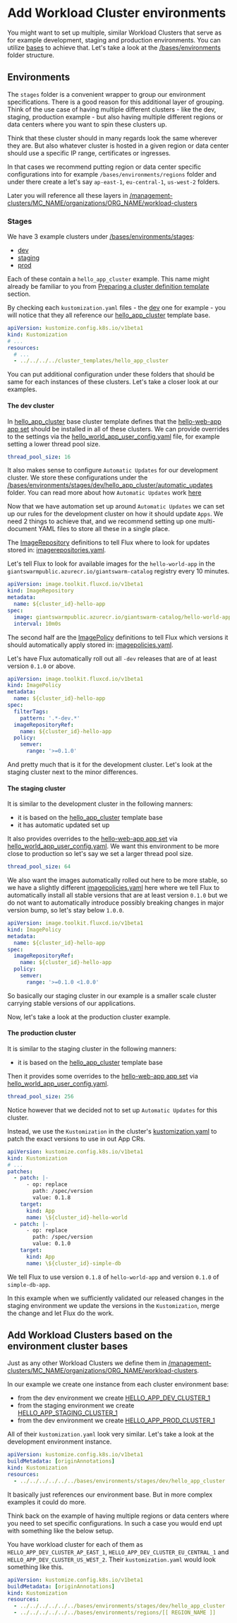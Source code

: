 # Add Workload Cluster environments

You might want to set up multiple, similar Workload Clusters that serve as for example development,
staging and production environments. You can utilize [bases](/bases) to achieve that. Let's take a look at the
[/bases/environments](/bases/environments) folder structure.

## Environments

The `stages` folder is a convenient wrapper to group our environment specifications.
There is a good reason for this additional layer of grouping. Think of the use case of having multiple
different clusters - like the dev, staging, production example - but also having multiple different
regions or data centers where you want to spin these clusters up.

Think that these cluster should in many regards look the same wherever they are. But also whatever cluster
is hosted in a given region or data center should use a specific IP range, certificates or ingresses.

In that cases we recommend putting region or data center specific configurations into for example
`/bases/environments/regions` folder and under there create a let's say `ap-east-1`, `eu-central-1`,
`us-west-2` folders.

Later you will reference all these layers in [/management-clusters/MC_NAME/organizations/ORG_NAME/workload-clusters](
/management-clusters/MC_NAME/organizations/ORG_NAME/workload-clusters)

### Stages

We have 3 example clusters under [/bases/environments/stages](/bases/environments/stages):

- [dev](/bases/environments/stages/dev)
- [staging](/bases/environments/stages/staging)
- [prod](/bases/environments/stages/prod)

Each of these contain a `hello_app_cluster` example.
This name might already be familiar to you from [Preparing a cluster definition template](./add_wc_template.md) section.

By checking each `kustomization.yaml` files - the [dev](
/bases/environments/stages/dev/hello_app_cluster/kustomization.yaml) one for example - you will notice that they
all reference our [hello_app_cluster](/bases/cluster_templates/hello_app_cluster) template base.

```yaml
apiVersion: kustomize.config.k8s.io/v1beta1
kind: Kustomization
# ...
resources:
  # ...
  - ../../../../cluster_templates/hello_app_cluster
```

You can put additional configuration under these folders that should be same for each instances of these clusters.
Let's take a closer look at our examples.

#### The dev cluster

In [hello_app_cluster](/bases/cluster_templates/hello_app_cluster) base cluster template defines that the
[hello-web-app app set](/bases/app_sets/hello-web-app) should be installed in all of these clusters.
We can  provide overrides to the settings via the [hello_world_app_user_config.yaml](
/bases/environments/stages/dev/hello_app_cluster/hello_world_app_user_config.yaml) file, for example
setting a lower thread pool size.

```yaml
thread_pool_size: 16
```

It also makes sense to configure `Automatic Updates` for our development cluster. We store these configurations under
the [/bases/environments/stages/dev/hello_app_cluster/automatic_updates](
/bases/environments/stages/dev/hello_app_cluster/automatic_updates) folder. You can read more about how
`Automatic Updates` work [here](/docs/apps/automatic_updates_appcr.md)

Now that we have automation set up around `Automatic Updates` we can set up our rules for the development cluster
on how it should update `Apps`. We need 2 things to achieve that, and we recommend setting up one multi-document YAML
files to store all these in a single place.

The [ImageRepository](https://fluxcd.io/docs/components/image/imagerepositories/) definitions to tell Flux
where to look for updates stored in: [imagerepositories.yaml](
/bases/environments/stages/dev/hello_app_cluster/imagerepositories.yaml).

Let's tell Flux to look for available images for the `hello-world-app`
in the `giantswarmpublic.azurecr.io/giantswarm-catalog` registry every 10 minutes.

```yaml
apiVersion: image.toolkit.fluxcd.io/v1beta1
kind: ImageRepository
metadata:
  name: ${cluster_id}-hello-app
spec:
  image: giantswarmpublic.azurecr.io/giantswarm-catalog/hello-world-app
  interval: 10m0s
```

The second half are the [ImagePolicy](https://fluxcd.io/docs/components/image/imagepolicies/) definitions to tell Flux
which versions it should automatically apply stored in: [imagepolicies.yaml](
/bases/environments/stages/dev/hello_app_cluster/imagepolicies.yaml).

Let's have Flux automatically roll out all `-dev` releases that are of at least version `0.1.0` or above.

```yaml
apiVersion: image.toolkit.fluxcd.io/v1beta1
kind: ImagePolicy
metadata:
  name: ${cluster_id}-hello-app
spec:
  filterTags:
    pattern: '.*-dev.*'
  imageRepositoryRef:
    name: ${cluster_id}-hello-app
  policy:
    semver:
      range: '>=0.1.0'
```

And pretty much that is it for the development cluster. Let's look at the staging cluster next to the minor differences.

#### The staging cluster

It is similar to the development cluster in the following manners:

- it is based on the [hello_app_cluster](/bases/cluster_templates/hello_app_cluster) template base
- it has automatic updated set up

It also provides overrides to the [hello-web-app app set](/bases/app_sets/hello-web-app) via
[hello_world_app_user_config.yaml](
/bases/environments/stages/staging/hello_app_cluster/hello_world_app_user_config.yaml).
We want this environment to be more close to production so let's say we set a larger thread pool size.

```yaml
thread_pool_size: 64
```

We also want the images automatically rolled out here to be more stable, so we have a slightly different
[imagepolicies.yaml](/bases/environments/stages/staging/hello_app_cluster/imagepolicies.yaml) here where
we tell Flux to automatically install all stable versions that are at least version `0.1.0` but we do not want
to automatically introduce possibly breaking changes in major version bump, so let's stay below `1.0.0`.

```yaml
apiVersion: image.toolkit.fluxcd.io/v1beta1
kind: ImagePolicy
metadata:
  name: ${cluster_id}-hello-app
spec:
  imageRepositoryRef:
    name: ${cluster_id}-hello-app
  policy:
    semver:
      range: '>=0.1.0 <1.0.0'
```

So basically our staging cluster in our example is a smaller scale cluster carrying stable versions of our applications.

Now, let's take a look at the production cluster example.

#### The production cluster

It is similar to the staging cluster in the following manners:

- it is based on the [hello_app_cluster](/bases/cluster_templates/hello_app_cluster) template base

Then it provides some overrides to the [hello-web-app app set](/bases/app_sets/hello-web-app) via
[hello_world_app_user_config.yaml](
/bases/environments/stages/prod/hello_app_cluster/hello_world_app_user_config.yaml).

```yaml
thread_pool_size: 256
```

Notice however that we decided not to set up `Automatic Updates` for this cluster.

Instead, we use the `Kustomization` in the cluster's [kustomization.yaml](
/bases/environments/stages/prod/hello_app_cluster/kustomization.yaml) to patch the exact versions to use
in out App CRs.

```yaml
apiVersion: kustomize.config.k8s.io/v1beta1
kind: Kustomization
# ...
patches:
  - patch: |-
      - op: replace
        path: /spec/version
        value: 0.1.8
    target:
      kind: App
      name: \${cluster_id}-hello-world
  - patch: |-
      - op: replace
        path: /spec/version
        value: 0.1.0
    target:
      kind: App
      name: \${cluster_id}-simple-db
```

We tell Flux to use version `0.1.8` of `hello-world-app` and version `0.1.0` of `simple-db-app`.

In this example when we sufficiently validated our released changes in the staging environment we update the versions
in the `Kustomization`, merge the change and let Flux do the work.

## Add Workload Clusters based on the environment cluster bases

Just as any other Workload Clusters we define them in
[/management-clusters/MC_NAME/organizations/ORG_NAME/workload-clusters](
/management-clusters/MC_NAME/organizations/ORG_NAME/workload-clusters).

In our example we create one instance from each cluster environment base:

- from the dev environment we create [HELLO_APP_DEV_CLUSTER_1](
/management-clusters/MC_NAME/organizations/ORG_NAME/workload-clusters/HELLO_APP_DEV_CLUSTER_1/kustomization.yaml)
- from the staging environment we create [HELLO_APP_STAGING_CLUSTER_1](
  /management-clusters/MC_NAME/organizations/ORG_NAME/workload-clusters/HELLO_APP_STAGING_CLUSTER_1/kustomization.yaml)
- from the dev environment we create [HELLO_APP_PROD_CLUSTER_1](
  /management-clusters/MC_NAME/organizations/ORG_NAME/workload-clusters/HELLO_APP_PROD_CLUSTER_1/kustomization.yaml)

All of their `kustomization.yaml` look very similar. Let's take a look at the development environment instance.

```yaml
apiVersion: kustomize.config.k8s.io/v1beta1
buildMetadata: [originAnnotations]
kind: Kustomization
resources:
  - ../../../../../../bases/environments/stages/dev/hello_app_cluster
```

It basically just references our environment base. But in more complex examples it could do more.

Think back on the example of having multiple regions or data centers where you need to set specific
configurations. In such a case you would end upt with something like the below setup.

You have workload cluster for each of them as `HELLO_APP_DEV_CLUSTER_AP_EAST_1`, `HELLO_APP_DEV_CLUSTER_EU_CENTRAL_1`
and `HELLO_APP_DEV_CLUSTER_US_WEST_2`. Their `kustomization.yaml` would look something like this.

```yaml
apiVersion: kustomize.config.k8s.io/v1beta1
buildMetadata: [originAnnotations]
kind: Kustomization
resources:
  - ../../../../../../bases/environments/stages/dev/hello_app_cluster
  - ../../../../../../bases/environments/regions/[[ REGION_NAME ]]
```
